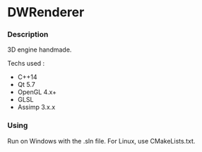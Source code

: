 # DWRenderer

### Description

3D engine handmade.

Techs used :
* C++14
* Qt 5.7
* OpenGL 4.x+
* GLSL
* Assimp 3.x.x

### Using

Run on Windows with the .sln file. For Linux, use CMakeLists.txt.
